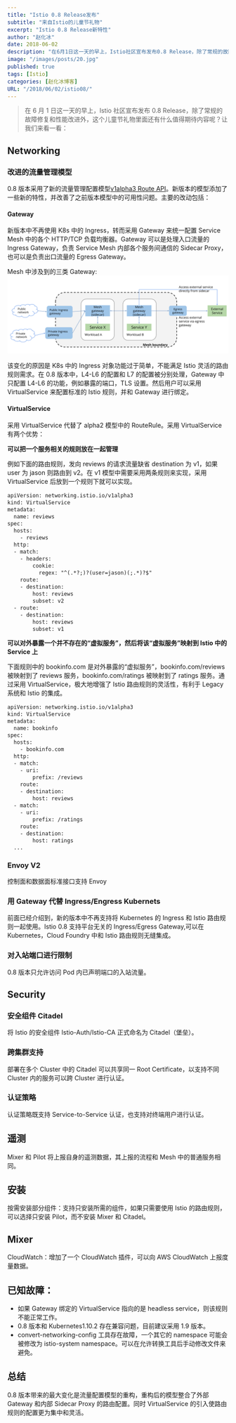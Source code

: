 ```yaml
---
title: "Istio 0.8 Release发布"
subtitle: "来自Istio的儿童节礼物"
excerpt: "Istio 0.8 Release新特性"
author: "赵化冰"
date: 2018-06-02
description: "在6月1日这一天的早上，Istio社区宣布发布0.8 Release，除了常规的故障修复和性能改进外，这个儿童节礼物里面还有什么值得期待内容呢？让我们来看一看："
image: "/images/posts/20.jpg"
published: true
tags: [Istio]
categories: [赵化冰博客]
URL: "/2018/06/02/istio08/"
---
```


> 在 6 月 1 日这一天的早上，Istio 社区宣布发布 0.8 Release，除了常规的故障修复和性能改进外，这个儿童节礼物里面还有什么值得期待内容呢？让我们来看一看：

## Networking

### 改进的流量管理模型

0.8 版本采用了新的流量管理配置模型[v1alpha3 Route API](https://istio.io/blog/2018/v1alpha3-routing/)。新版本的模型添加了一些新的特性，并改善了之前版本模型中的可用性问题。主要的改动包括：

#### Gateway

新版本中不再使用 K8s 中的 Ingress，转而采用 Gateway 来统一配置 Service Mesh 中的各个 HTTP/TCP 负载均衡器。Gateway 可以是处理入口流量的 Ingress Gateway，负责 Service Mesh 内部各个服务间通信的 Sidecar Proxy，也可以是负责出口流量的 Egress Gateway。

Mesh 中涉及到的三类 Gateway:  
![Gateway](./gateways.svg)

该变化的原因是 K8s 中的 Ingress 对象功能过于简单，不能满足 Istio 灵活的路由规则需求。在 0.8 版本中，L4-L6 的配置和 L7 的配置被分别处理，Gateway 中只配置 L4-L6 的功能，例如暴露的端口，TLS 设置。然后用户可以采用 VirtualService 来配置标准的 Istio 规则，并和 Gateway 进行绑定。

#### VirtualService

采用 VirtualService 代替了 alpha2 模型中的 RouteRule。采用 VirtualService 有两个优势：

**可以把一个服务相关的规则放在一起管理**

例如下面的路由规则，发向 reviews 的请求流量缺省 destination 为 v1，如果 user 为 jason 则路由到 v2。在 v1 模型中需要采用两条规则来实现，采用 VirtualService 后放到一个规则下就可以实现。

```
apiVersion: networking.istio.io/v1alpha3
kind: VirtualService
metadata:
  name: reviews
spec:
  hosts:
    - reviews
  http:
  - match:
    - headers:
        cookie:
          regex: "^(.*?;)?(user=jason)(;.*)?$"
    route:
    - destination:
        host: reviews
        subset: v2
  - route:
    - destination:
        host: reviews
        subset: v1
```

**可以对外暴露一个并不存在的“虚拟服务”，然后将该“虚拟服务”映射到 Istio 中的 Service 上**

下面规则中的 bookinfo.com 是对外暴露的“虚拟服务”，bookinfo.com/reviews 被映射到了 reviews 服务，bookinfo.com/ratings 被映射到了 ratings 服务。通过采用 VirtualService，极大地增强了 Istio 路由规则的灵活性，有利于 Legacy 系统和 Istio 的集成。

```
apiVersion: networking.istio.io/v1alpha3
kind: VirtualService
metadata:
  name: bookinfo
spec:
  hosts:
    - bookinfo.com
  http:
  - match:
    - uri:
        prefix: /reviews
    route:
    - destination:
        host: reviews
  - match:
    - uri:
        prefix: /ratings
    route:
    - destination:
        host: ratings
  ...
```

### Envoy V2

控制面和数据面标准接口支持 Envoy

### 用 Gateway 代替 Ingress/Engress Kubernets

前面已经介绍到，新的版本中不再支持将 Kubernetes 的 Ingress 和 Istio 路由规则一起使用。Istio 0.8 支持平台无关的 Ingress/Egress Gateway,可以在 Kubernetes，Cloud Foundry 中和 Istio 路由规则无缝集成。

### 对入站端口进行限制

0.8 版本只允许访问 Pod 内已声明端口的入站流量。

## Security

### 安全组件 Citadel

将 Istio 的安全组件 Istio-Auth/Istio-CA 正式命名为 Citadel（堡垒）。

### 跨集群支持

部署在多个 Cluster 中的 Citadel 可以共享同一 Root Certificate，以支持不同 Cluster 内的服务可以跨 Cluster 进行认证。

### 认证策略

认证策略既支持 Service-to-Service 认证，也支持对终端用户进行认证。

## 遥测

Mixer 和 Pilot 将上报自身的遥测数据，其上报的流程和 Mesh 中的普通服务相同。

## 安装

按需安装部分组件：支持只安装所需的组件，如果只需要使用 Istio 的路由规则，可以选择只安装 Pilot，而不安装 Mixer 和 Citadel。

## Mixer

CloudWatch：增加了一个 CloudWatch 插件，可以向 AWS CloudWatch 上报度量数据。

## 已知故障：

- 如果 Gateway 绑定的 VirtualService 指向的是 headless service，则该规则不能正常工作。
- 0.8 版本和 Kubernetes1.10.2 存在兼容问题，目前建议采用 1.9 版本。
- convert-networking-config 工具存在故障，一个其它的 namespace 可能会被修改为 istio-system namespace。可以在允许转换工具后手动修改文件来避免。

## 总结

0.8 版本带来的最大变化是流量配置模型的重构，重构后的模型整合了外部 Gateway 和内部 Sidecar Proxy 的路由配置。同时 VirtualService 的引入使路由规则的配置更为集中和灵活。
